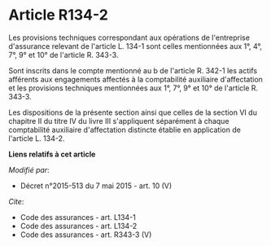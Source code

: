 # Article R134-2

Les provisions techniques correspondant aux opérations de l'entreprise d'assurance relevant de l'article L. 134-1 sont celles
mentionnées aux 1°, 4°, 7°, 9° et 10° de l'article R. 343-3. 

Sont inscrits dans le compte mentionné au b de l'article R. 342-1 les actifs afférents aux engagements affectés à la
comptabilité auxiliaire d'affectation et les provisions techniques mentionnées aux 1°, 7°, 9° et 10° de l'article R. 343-3. 

Les dispositions de la présente section ainsi que celles de la section VI du chapitre II du titre IV du livre III
s'appliquent séparément à chaque comptabilité auxiliaire d'affectation distincte établie en application de l'article L.
134-2.

**Liens relatifs à cet article**

_Modifié par_:

  - Décret n°2015-513 du 7 mai 2015 - art. 10 (V)

_Cite_:

  - Code des assurances - art. L134-1
  - Code des assurances - art. L134-2
  - Code des assurances - art. R343-3 (V)

